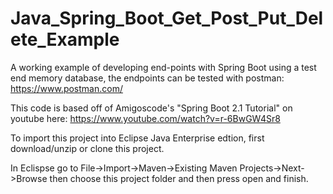 # Java_Spring_Boot_Get_Post_Put_Delete_Example

A working example of developing end-points with Spring Boot using a test end memory database, the endpoints can be tested with
postman:
https://www.postman.com/

This code is based off of Amigoscode's "Spring Boot 2.1 Tutorial" on youtube here: https://www.youtube.com/watch?v=r-6BwGW4Sr8

To import this project into Eclipse Java Enterprise edtion, first download/unzip or clone this project.

In Eclispse go to File->Import->Maven->Existing Maven Projects->Next->Browse then choose this project folder and then press open and finish.
